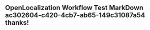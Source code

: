 <properties
ms.topic="hero-topic"
ms.test1="hero-topic"
ms.test2="test"/>

## OpenLocalization Workflow Test MarkDown ac302604-c420-4cb7-ab65-149c31087a54 thanks!
